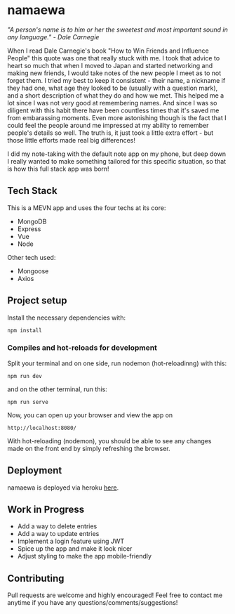 # namaewa

*"A person's name is to him or her the sweetest and most important sound in any language." - Dale Carnegie*

When I read Dale Carnegie's book "How to Win Friends and Influence People" this quote was one that really stuck with me. I took that advice to heart so much that when I moved to Japan and started networking and making new friends, I would take notes of the new people I meet as to not forget them. I tried my best to keep it consistent - their name, a nickname if they had one, what age they looked to be (usually with a question mark), and a short description of what they do and how we met. This helped me a lot since I was not very good at remembering names. And since I was so diligent with this habit there have been countless times that it's saved me from embarassing moments. Even more astonishing though is the fact that I could feel the people around me impressed at my ability to remember people's details so well. The truth is, it just took a little extra effort - but those little efforts made real big differences!

I did my note-taking with the default note app on my phone, but deep down I really wanted to make something tailored for this specific situation, so that is how this full stack app was born!

## Tech Stack
This is a MEVN app and uses the four techs at its core:
* MongoDB
* Express
* Vue
* Node

Other tech used:
* Mongoose
* Axios

## Project setup
Install the necessary dependencies with:
```
npm install
```

### Compiles and hot-reloads for development
Split your terminal and on one side, run nodemon (hot-reloadinng) with this:
```
npm run dev
```
and on the other terminal, run this:
```
npm run serve
```

Now, you can open up your browser and view the app on
```
http://localhost:8080/
```

With hot-reloading (nodemon), you should be able to see any changes made on the front end by simply refreshing the browser.

## Deployment
namaewa is deployed via heroku [here](https://namaewa-production.herokuapp.com/).

## Work in Progress
* Add a way to delete entries
* Add a way to update entries
* Implement a login feature using JWT
* Spice up the app and make it look nicer
* Adjust styling to make the app mobile-friendly

## Contributing
Pull requests are welcome and highly encouraged! Feel free to contact me anytime if you have any questions/comments/suggestions!